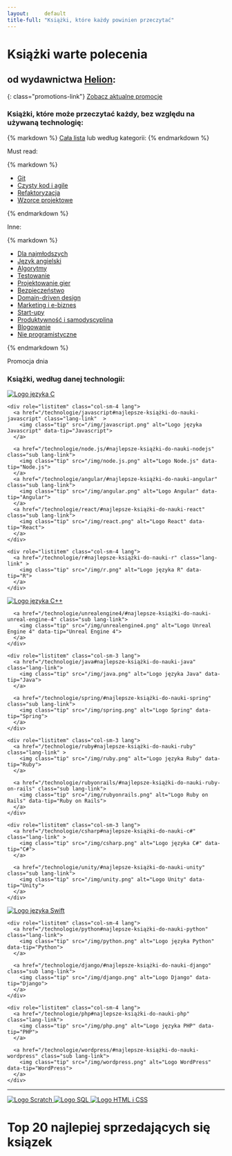 ```yaml
---
layout:     default
title-full: "Książki, które każdy powinien przeczytać"
---
```


# Książki warte polecenia
## od wydawnictwa [Helion](http://helion.pl/view/9102Q):

{: class="promotions-link"}
[Zobacz aktualne promocje](http://helion.pl/page/9102Q/promocje)

### Książki, które może przeczytać każdy, bez względu na używaną technologię:

<div class="row recommended-books-list">
<div class="book-categories col-lg-7 col-sm-12">

{% markdown %}
[Cała lista](/ksiazki/ksiazki-ktore-moze-przeczytac-kazdy-bez-wzgledu-na-technologie) lub według kategorii:
{% endmarkdown %}

<div class="col-md-6 col-sm-6">

<p class="list-header">Must read:</p>

{% markdown %}

- [Git](/ksiazki/ksiazka-system-kontroli-wersji-git)
- [Czysty kod i agile](/ksiazki/najlepsze-ksiazki-o-czystym-kodzie-i-agile)
- [Refaktoryzacja](/ksiazki/najlepsze-ksiazki-o-refaktoryzacji)
- [Wzorce projektowe](/ksiazki/najlepsze-ksiazki-o-wzorcach-projektowych)

{% endmarkdown %}

</div>

<div class="col-md-6 col-sm-6">

<p class="list-header">Inne:</p>

{% markdown %}

- [Dla najmłodszych](/ksiazki/najlepsze-ksiazki-do-rozpoczecia-nauki-programowania-dla-dziecka)
- [Język angielski](/ksiazki/ksiazka-jezyk-angielski-dla-programistow)
- [Algorytmy](/ksiazki/najlepsze-ksiazki-o-algorytmach)
- [Testowanie](/ksiazki/najlepsze-ksiazki-o-testowaniu-oprogramowania)
- [Projektowanie gier](/ksiazki/najlepsze-ksiazki-o-projektowaniu-gier)
- [Bezpieczeństwo](/ksiazki/najlepsze-ksiazki-o-bezpieczenstwie-systemow)
- [Domain-driven design](/ksiazki/najlepsze-ksiazki-o-domain-driven-design)
- [Marketing i e-biznes](/ksiazki/najlepsze-ksiazki-o-marketingu-i-e-biznesie)
- [Start-upy](/ksiazki/najlepsze-ksiazki-o-start-upach)
- [Produktywność i samodyscyplina](/ksiazki/najlepsze-ksiazki-o-produktywnosci-i-samodyscyplinie)
- [Blogowanie](/ksiazki/ksiazki-ktore-pomoga-pisac-lepszego-bloga)
- [Nie programistyczne](/ksiazki/ksiazki-nie-programistyczne)

{% endmarkdown %}

</div>
</div>

<div class="col-lg-5 col-sm-12">
<div class="book book-of-a-day">
    <p>Promocja dnia</p>
    <script src="http://helion.pl/plugins/new/promocja-sm.phi?nr=9102Q&size=125&utf8=1"></script>
</div>
</div>

</div>

### Książki, według danej technologii:

<div class="languages-list" role="list">
  <div class="row">
    <div role="listitem" class="col-sm-4 lang">
      <a href="/technologie/c#najlepsze-książki-do-nauki-c" class="lang-link">
        <img class="tip" src="/img/c.png" alt="Logo języka C" data-tip="C">
      </a>
    </div>

    <div role="listitem" class="col-sm-4 lang">
      <a href="/technologie/javascript#najlepsze-książki-do-nauki-javascript" class="lang-link"  >
        <img class="tip" src="/img/javascript.png" alt="Logo języka Javascript" data-tip="Javascript">
      </a>

      <a href="/technologie/node.js/#najlepsze-książki-do-nauki-nodejs" class="sub lang-link">
        <img class="tip" src="/img/node.js.png" alt="Logo Node.js" data-tip="Node.js">
      </a>
      <a href="/technologie/angular/#najlepsze-książki-do-nauki-angular" class="sub lang-link">
        <img class="tip" src="/img/angular.png" alt="Logo Angular" data-tip="Angular">
      </a>
      <a href="/technologie/react/#najlepsze-książki-do-nauki-react" class="sub lang-link">
        <img class="tip" src="/img/react.png" alt="Logo React" data-tip="React">
      </a>
    </div>

    <div role="listitem" class="col-sm-4 lang">
      <a href="/technologie/r#najlepsze-książki-do-nauki-r" class="lang-link" >
        <img class="tip" src="/img/r.png" alt="Logo języka R" data-tip="R">
      </a>
    </div>
  </div>

  <div class="row">
    <div role="listitem" class="col-sm-3 lang">
      <a href="/technologie/c++#najlepsze-książki-do-nauki-c" class="lang-link" >
        <img class="tip" src="/img/c++.png" alt="Logo języka C++" data-tip="C++">
      </a>

      <a href="/technologie/unrealengine4/#najlepsze-książki-do-nauki-unreal-engine-4" class="sub lang-link">
        <img class="tip" src="/img/unrealengine4.png" alt="Logo Unreal Engine 4" data-tip="Unreal Engine 4">
      </a>
    </div>

    <div role="listitem" class="col-sm-3 lang">
      <a href="/technologie/java#najlepsze-książki-do-nauki-java" class="lang-link">
        <img class="tip" src="/img/java.png" alt="Logo języka Java" data-tip="Java">
      </a>

      <a href="/technologie/spring/#najlepsze-książki-do-nauki-spring" class="sub lang-link">
        <img class="tip" src="/img/spring.png" alt="Logo Spring" data-tip="Spring">
      </a>
    </div>

    <div role="listitem" class="col-sm-3 lang">
      <a href="/technologie/ruby#najlepsze-książki-do-nauki-ruby" class="lang-link" >
        <img class="tip" src="/img/ruby.png" alt="Logo języka Ruby" data-tip="Ruby">
      </a>

      <a href="/technologie/rubyonrails/#najlepsze-książki-do-nauki-ruby-on-rails" class="sub lang-link">
        <img class="tip" src="/img/rubyonrails.png" alt="Logo Ruby on Rails" data-tip="Ruby on Rails">
      </a>
    </div>

    <div role="listitem" class="col-sm-3 lang">
      <a href="/technologie/csharp#najlepsze-książki-do-nauki-c#" class="lang-link" >
        <img class="tip" src="/img/csharp.png" alt="Logo języka C#" data-tip="C#">
      </a>

      <a href="/technologie/unity/#najlepsze-książki-do-nauki-unity" class="sub lang-link">
        <img class="tip" src="/img/unity.png" alt="Logo Unity" data-tip="Unity">
      </a>
    </div>
  </div>

  <div class="row">
    <div role="listitem" class="col-sm-4 lang">
      <a href="/technologie/swift#najlepsze-książki-do-nauki-swift" class="lang-link">
        <img class="tip" src="/img/swift.png" alt="Logo języka Swift" data-tip="Swift">
      </a>
    </div>

    <div role="listitem" class="col-sm-4 lang">
      <a href="/technologie/python#najlepsze-książki-do-nauki-python" class="lang-link">
        <img class="tip" src="/img/python.png" alt="Logo języka Python" data-tip="Python">
      </a>

      <a href="/technologie/django/#najlepsze-książki-do-nauki-django" class="sub lang-link">
        <img class="tip" src="/img/django.png" alt="Logo Django" data-tip="Django">
      </a>
    </div>

    <div role="listitem" class="col-sm-4 lang">
      <a href="/technologie/php#najlepsze-książki-do-nauki-php" class="lang-link">
        <img class="tip" src="/img/php.png" alt="Logo języka PHP" data-tip="PHP">
      </a>

      <a href="/technologie/wordpress/#najlepsze-książki-do-nauki-wordpress" class="sub lang-link">
        <img class="tip" src="/img/wordpress.png" alt="Logo WordPress" data-tip="WordPress">
      </a>
    </div>
  </div>

  <hr>

  <div class="row">
    <div role="listitem" class="col-sm-12 lang other-technologies">
      <a href="/technologie/scratch/#najlepsze-książki-do-rozpoczęcia-nauki-dla-dziecka" class="other lang-link">
        <img class="tip" src="/img/scratch.png" alt="Logo Scratch" data-tip="Scratch">
      </a>
      <a href="/technologie/sql/#najlepsze-książki-do-nauki-sql" class="other lang-link">
        <img class="tip" src="/img/sql.png" alt="Logo SQL" data-tip="SQL">
      </a>
      <a href="/technologie/html&css/#najlepsze-książki-do-nauki-html-i-css" class="other lang-link">
        <img class="tip" src="/img/html&css.png" alt="Logo HTML i CSS" data-tip="HTML i CSS">
      </a>
    </div>
  </div>
</div>

# Top 20 najlepiej sprzedających się ksiązek

<div class="top-books">
<script
src="http://helion.pl/plugins/new/top.phi?ile=20i&nr=9102Q&utf8=1">
</script>
</div>

<script src="/dist/extendTechnologies.js"></script>